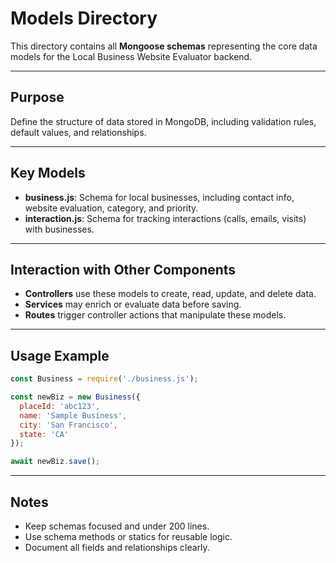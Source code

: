 # Models Directory

This directory contains all **Mongoose schemas** representing the core data models for the Local Business Website Evaluator backend.

---

## Purpose

Define the structure of data stored in MongoDB, including validation rules, default values, and relationships.

---

## Key Models

- **business.js**: Schema for local businesses, including contact info, website evaluation, category, and priority.
- **interaction.js**: Schema for tracking interactions (calls, emails, visits) with businesses.

---

## Interaction with Other Components

- **Controllers** use these models to create, read, update, and delete data.
- **Services** may enrich or evaluate data before saving.
- **Routes** trigger controller actions that manipulate these models.

---

## Usage Example

```javascript
const Business = require('./business.js');

const newBiz = new Business({
  placeId: 'abc123',
  name: 'Sample Business',
  city: 'San Francisco',
  state: 'CA'
});

await newBiz.save();
```

---

## Notes

- Keep schemas focused and under 200 lines.
- Use schema methods or statics for reusable logic.
- Document all fields and relationships clearly.
